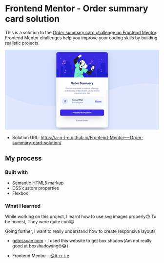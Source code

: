 # Frontend Mentor - Order summary card solution

This is a solution to the [Order summary card challenge on Frontend Mentor](https://www.frontendmentor.io/challenges/order-summary-component-QlPmajDUj). Frontend Mentor challenges help you improve your coding skills by building realistic projects. 




![My Solution](solution.png)



- Solution URL: https://a-n-i-e.github.io/Frontend-Mentor---Order-summary-card-solution/

## My process

### Built with

- Semantic HTML5 markup
- CSS custom properties
- Flexbox


### What I learned

While working on this project, I learnt how to use svg images properly​🙃​
To be honest, They were quite cool😋​


Going further, I want to really understand how to create responsive layouts


- [getcsscan.com](https://getcssscan.com/css-box-shadow-examples) - I used this website to get box shadow(Am not really good at boxshadowing​🙄​😂​)



- Frontend Mentor - [@A-n-i-e](https://www.frontendmentor.io/profile/A-n-i-e)



